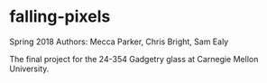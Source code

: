 # falling-pixels

Spring 2018
Authors: Mecca Parker, Chris Bright, Sam Ealy

The final project for the 24-354 Gadgetry glass at Carnegie Mellon University. 
